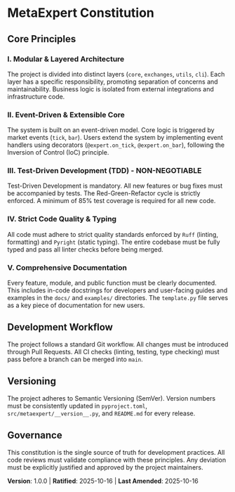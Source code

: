 # MetaExpert Constitution
<!-- Constitution for the MetaExpert project, defining core development principles and governance. -->

## Core Principles

### I. Modular & Layered Architecture
The project is divided into distinct layers (`core`, `exchanges`, `utils`, `cli`). Each layer has a specific responsibility, promoting separation of concerns and maintainability. Business logic is isolated from external integrations and infrastructure code.

### II. Event-Driven & Extensible Core
The system is built on an event-driven model. Core logic is triggered by market events (`tick`, `bar`). Users extend the system by implementing event handlers using decorators (`@expert.on_tick`, `@expert.on_bar`), following the Inversion of Control (IoC) principle.

### III. Test-Driven Development (TDD) - NON-NEGOTIABLE
Test-Driven Development is mandatory. All new features or bug fixes must be accompanied by tests. The Red-Green-Refactor cycle is strictly enforced. A minimum of 85% test coverage is required for all new code.

### IV. Strict Code Quality & Typing
All code must adhere to strict quality standards enforced by `Ruff` (linting, formatting) and `Pyright` (static typing). The entire codebase must be fully typed and pass all linter checks before being merged.

### V. Comprehensive Documentation
Every feature, module, and public function must be clearly documented. This includes in-code docstrings for developers and user-facing guides and examples in the `docs/` and `examples/` directories. The `template.py` file serves as a key piece of documentation for new users.

## Development Workflow

The project follows a standard Git workflow. All changes must be introduced through Pull Requests. All CI checks (linting, testing, type checking) must pass before a branch can be merged into `main`.

## Versioning

The project adheres to Semantic Versioning (SemVer). Version numbers must be consistently updated in `pyproject.toml`, `src/metaexpert/__version__.py`, and `README.md` for every release.

## Governance
This constitution is the single source of truth for development practices. All code reviews must validate compliance with these principles. Any deviation must be explicitly justified and approved by the project maintainers.

**Version**: 1.0.0 | **Ratified**: 2025-10-16 | **Last Amended**: 2025-10-16